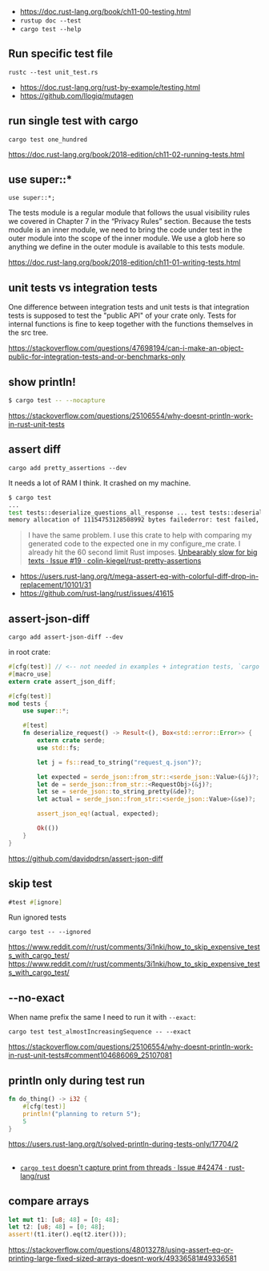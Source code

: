 - https://doc.rust-lang.org/book/ch11-00-testing.html
- `rustup doc --test`
- `cargo test --help`

## Run specific test file

`rustc --test unit_test.rs`

- https://doc.rust-lang.org/rust-by-example/testing.html
- https://github.com/llogiq/mutagen

## run single test with cargo

`cargo test one_hundred`

https://doc.rust-lang.org/book/2018-edition/ch11-02-running-tests.html

## use super::*

`use super::*;`

The tests module is a regular module that follows the usual visibility rules we covered in Chapter 7 in the “Privacy Rules” section. Because the tests module is an inner module, we need to bring the code under test in the outer module into the scope of the inner module. We use a glob here so anything we define in the outer module is available to this tests module.

https://doc.rust-lang.org/book/2018-edition/ch11-01-writing-tests.html

## unit tests vs integration tests

One difference between integration tests and unit tests is that integration tests is supposed to test the "public API" of your crate only. Tests for internal functions is fine to keep together with the functions themselves in the src tree.

https://stackoverflow.com/questions/47698194/can-i-make-an-object-public-for-integration-tests-and-or-benchmarks-only

## show println!

```bash
$ cargo test -- --nocapture
```

https://stackoverflow.com/questions/25106554/why-doesnt-println-work-in-rust-unit-tests


## assert diff

`cargo add pretty_assertions --dev`

It needs a lot of RAM I think. It crashed on my machine.

```bash
$ cargo test
...
test tests::deserialize_questions_all_response ... test tests::deserialize_questions_all_response has been running for over 60 seconds
memory allocation of 11154753128508992 bytes failederror: test failed, to rerun pass '--bin campaigns_server
```

>I have the same problem. I use this crate to help with comparing my generated code to the expected one in my configure_me crate. I already hit the 60 second limit Rust imposes. [Unbearably slow for big texts · Issue #19 · colin-kiegel/rust-pretty-assertions](https://github.com/colin-kiegel/rust-pretty-assertions/issues/19#issuecomment-435836447)

- https://users.rust-lang.org/t/mega-assert-eq-with-colorful-diff-drop-in-replacement/10101/31
- https://github.com/rust-lang/rust/issues/41615

## assert-json-diff

`cargo add assert-json-diff --dev`

in root crate:

```rust
#[cfg(test)] // <-- not needed in examples + integration tests, `cargo run` would complain otherwise because installed as dev dep
#[macro_use]
extern crate assert_json_diff;

#[cfg(test)]
mod tests {
    use super::*;

    #[test]
    fn deserialize_request() -> Result<(), Box<std::error::Error>> {
        extern crate serde;
        use std::fs;

        let j = fs::read_to_string("request_q.json")?;

        let expected = serde_json::from_str::<serde_json::Value>(&j)?;
        let de = serde_json::from_str::<RequestObj>(&j)?;
        let se = serde_json::to_string_pretty(&de)?;
        let actual = serde_json::from_str::<serde_json::Value>(&se)?;

        assert_json_eq!(actual, expected);

        Ok(())
    }
}
```

https://github.com/davidpdrsn/assert-json-diff

## skip test

```rust
#test #[ignore]
```

Run ignored tests

`cargo test -- --ignored`

https://www.reddit.com/r/rust/comments/3i1nki/how_to_skip_expensive_tests_with_cargo_test/
https://www.reddit.com/r/rust/comments/3i1nki/how_to_skip_expensive_tests_with_cargo_test/

## --no-exact


When name prefix the same I need to run it with `--exact`:

`cargo test test_almostIncreasingSequence -- --exact`

https://stackoverflow.com/questions/25106554/why-doesnt-println-work-in-rust-unit-tests#comment104686069_25107081

## println only during test run

```rust
fn do_thing() -> i32 {
    #[cfg(test)]
    println!("planning to return 5");
    5
}
```

https://users.rust-lang.org/t/solved-println-during-tests-only/17704/2

##

- [`cargo test` doesn't capture print from threads · Issue #42474 · rust-lang/rust](https://github.com/rust-lang/rust/issues/42474)

## compare arrays

```rust
let mut t1: [u8; 48] = [0; 48];
let t2: [u8; 48] = [0; 48];
assert!(t1.iter().eq(t2.iter()));
```

https://stackoverflow.com/questions/48013278/using-assert-eq-or-printing-large-fixed-sized-arrays-doesnt-work/49336581#49336581

